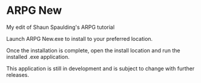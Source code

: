 # ARPG New
 My edit of Shaun Spaulding's ARPG tutorial

Launch ARPG New.exe to install to your preferred location.

Once the installation is complete, open the install location and run the installed .exe application.

This application is still in development and is subject to change with further releases.